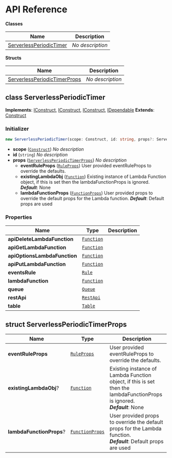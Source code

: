 # API Reference

**Classes**

Name|Description
----|-----------
[ServerlessPeriodicTimer](#code-serverlessperiodictimer)|*No description*


**Structs**

Name|Description
----|-----------
[ServerlessPeriodicTimerProps](#code-serverlessperiodictimerprops)|*No description*



## class ServerlessPeriodicTimer  <a id="code-serverlessperiodictimer"></a>



__Implements__: [IConstruct](#constructs-iconstruct), [IConstruct](#aws-cdk-core-iconstruct), [IConstruct](#constructs-iconstruct), [IDependable](#aws-cdk-core-idependable)
__Extends__: [Construct](#aws-cdk-core-construct)

### Initializer




```ts
new ServerlessPeriodicTimer(scope: Construct, id: string, props?: ServerlessPeriodicTimerProps)
```

* **scope** (<code>[Construct](#aws-cdk-core-construct)</code>)  *No description*
* **id** (<code>string</code>)  *No description*
* **props** (<code>[ServerlessPeriodicTimerProps](#code-serverlessperiodictimerprops)</code>)  *No description*
  * **eventRuleProps** (<code>[RuleProps](#aws-cdk-aws-events-ruleprops)</code>)  User provided eventRuleProps to override the defaults. 
  * **existingLambdaObj** (<code>[Function](#aws-cdk-aws-lambda-function)</code>)  Existing instance of Lambda Function object, if this is set then the lambdaFunctionProps is ignored. __*Default*__: None
  * **lambdaFunctionProps** (<code>[FunctionProps](#aws-cdk-aws-lambda-functionprops)</code>)  User provided props to override the default props for the Lambda function. __*Default*__: Default props are used



### Properties


Name | Type | Description 
-----|------|-------------
**apiDeleteLambdaFunction** | <code>[Function](#aws-cdk-aws-lambda-function)</code> | <span></span>
**apiGetLambdaFunction** | <code>[Function](#aws-cdk-aws-lambda-function)</code> | <span></span>
**apiOptionsLambdaFunction** | <code>[Function](#aws-cdk-aws-lambda-function)</code> | <span></span>
**apiPutLambdaFunction** | <code>[Function](#aws-cdk-aws-lambda-function)</code> | <span></span>
**eventsRule** | <code>[Rule](#aws-cdk-aws-events-rule)</code> | <span></span>
**lambdaFunction** | <code>[Function](#aws-cdk-aws-lambda-function)</code> | <span></span>
**queue** | <code>[Queue](#aws-cdk-aws-sqs-queue)</code> | <span></span>
**restApi** | <code>[RestApi](#aws-cdk-aws-apigateway-restapi)</code> | <span></span>
**table** | <code>[Table](#aws-cdk-aws-dynamodb-table)</code> | <span></span>



## struct ServerlessPeriodicTimerProps  <a id="code-serverlessperiodictimerprops"></a>






Name | Type | Description 
-----|------|-------------
**eventRuleProps** | <code>[RuleProps](#aws-cdk-aws-events-ruleprops)</code> | User provided eventRuleProps to override the defaults.
**existingLambdaObj**? | <code>[Function](#aws-cdk-aws-lambda-function)</code> | Existing instance of Lambda Function object, if this is set then the lambdaFunctionProps is ignored.<br/>__*Default*__: None
**lambdaFunctionProps**? | <code>[FunctionProps](#aws-cdk-aws-lambda-functionprops)</code> | User provided props to override the default props for the Lambda function.<br/>__*Default*__: Default props are used



